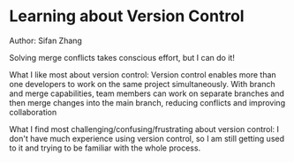 # Learning about Version Control

Author: Sifan Zhang

Solving merge conflicts takes conscious effort, but I can do it!

What I like most about version control:
  Version control enables more than one developers to work on the same project simultaneously. With branch and merge capabilities, team members can work on separate branches and then merge changes into the main branch, reducing conflicts and improving collaboration

What I find most challenging/confusing/frustrating about version control: 
  I don't have much experience using version control, so I am still getting used to it and trying to be familiar with the whole process.